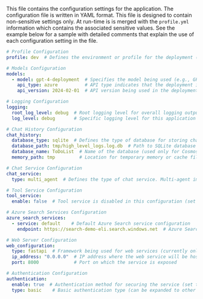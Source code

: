This file contains the configuration settings for the application. The configuration file is written in YAML format. This file is designed to contain non-sensitive settings only. At run-time is is merged with the `profile.yml` information which contains the associated sensitive values. See the example below for a sample with detailed comments that explain the use of each configuration setting in the file.

```yaml
# Profile Configuration
profile: dev  # Defines the environment or profile for the deployment (e.g., dev, prod). NOTE this must match the profile in the profile.yml file

# Models Configuration
models: 
  - model: gpt-4-deployment  # Specifies the model being used (e.g., GPT-4 in Azure deployment)
    api_type: azure          # API type indicates that the deployment is through Azure
    api_version: 2024-02-01  # API version being used in the deployment

# Logging Configuration
logging: 
  root_log_level: debug  # Root logging level for overall logging output (can be debug, info, warning, error)
  log_level: debug       # Specific logging level for this application or service

# Chat History Configuration
chat_history:  
  database_type: sqlite  # Defines the type of database for storing chat history (e.g., sqlite or cosmos)
  database_path: tmp/high_level_logs.log.db  # Path to SQLite database file for storing chat logs (used only for SQLite)
  database_name: ToDoList  # Name of the database (used only for Cosmos DB, irrelevant for SQLite)
  memory_path: tmp         # Location for temporary memory or cache files (used by chroma db)

# Chat Service Configuration
chat_service:
  type: multi_agent  # Defines the type of chat service. Multi-agent implies multiple models or systems handling tasks

# Tool Service Configuration
tool_service:
  enable: false  # Tool service is disabled in this configuration (set to 'true' to enable)

# Azure Search Services Configuration
azure_search_services:
  - service: default    # Default Azure Search service configuration
    endpoint: https://search-demo-eli.search.windows.net  # Azure Search endpoint for queries

# Web Server Configuration
web_configuration:
  type: fastapi  # Framework being used for web services (currently only FastAPI is supported)
  ip_address: "0.0.0.0"  # IP address where the web service will be hosted (0.0.0.0 allows all incoming connections)
  port: 8000             # Port on which the service is exposed

# Authentication Configuration
authentication: 
  enable: true  # Authentication method for securing the service (set to 'false' to disable)
  type: basic    # Basic authentication type (can be expanded to other methods as needed)
```